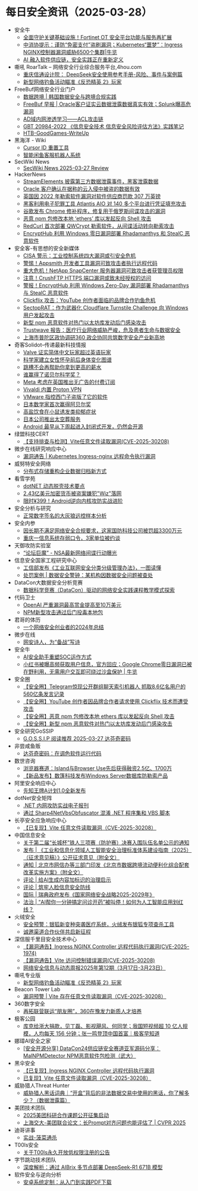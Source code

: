 # 每日安全资讯（2025-03-28）

- 安全牛
  - [全面守护关键基础设施！Fortinet OT 安全平台功能与服务再扩展](https://www.aqniu.com/vendor/108769.html)
  - [中消协提示：谨防“免密支付”盗刷漏洞；Kubernetes“噩梦”：Ingress NGINX控制器漏洞威胁6500个集群|牛览](https://www.aqniu.com/homenews/108762.html)
  - [AI 融入软件供应链，安全实践正在重新定义](https://www.aqniu.com/homenews/108761.html)
- 嘶吼 RoarTalk – 网络安全行业综合服务平台,4hou.com
  - [重庆信通设计院： DeepSeek安全使用参考手册-风险、事件与案例篇](https://www.4hou.com/posts/Ar2l)
  - [新型网络钓鱼活动瞄准《反恐精英 2》玩家](https://www.4hou.com/posts/zAEy)
- FreeBuf网络安全行业门户
  - [数据跨境 | 韩国数据安全与跨境合规实践](https://www.freebuf.com/articles/neopoints/425916.html)
  - [FreeBuf 早报 | Oracle客户证实云数据泄露数据真实有效；Splunk曝高危漏洞](https://www.freebuf.com/news/425918.html)
  - [AD域内网渗透学习——ACL攻击链](https://www.freebuf.com/defense/425892.html)
  - [GBT 20984-2022 《信息安全技术 信息安全风险评估方法》实践笔记](https://www.freebuf.com/articles/network/425888.html)
  - [HTB-GoodGames-WriteUp](https://www.freebuf.com/articles/web/425857.html)
- 黑海洋 - Wiki
  - [Cursor ID 重置工具](https://blog.upx8.com/4682)
  - [智能闲鱼客服机器人系统](https://blog.upx8.com/4711)
- SecWiki News
  - [SecWiki News 2025-03-27 Review](http://www.sec-wiki.com/?2025-03-27)
- HackerNews
  - [StreamElements 披露第三方数据泄露事件，黑客泄露数据](https://hackernews.cc/archives/58066)
  - [Oracle 客户确认在据称的云入侵中被盗的数据有效](https://hackernews.cc/archives/58063)
  - [英国因 2022 年勒索软件漏洞对软件供应商罚款 307 万英镑](https://hackernews.cc/archives/58061)
  - [黑客利用电子犯罪工具 Atlantis AIO 对 140 多个平台进行凭证填充攻击](https://hackernews.cc/archives/58059)
  - [谷歌发布 Chrome 修补程序，修复用于俄罗斯间谍攻击的漏洞](https://hackernews.cc/archives/58057)
  - [恶意 npm 包修改本地 ‘ethers’ 库以发起反向 Shell 攻击](https://hackernews.cc/archives/58055)
  - [RedCurl 首次部署 QWCrypt 勒索软件，从间谍活动转向勒索攻击](https://hackernews.cc/archives/58053)
  - [EncryptHub 利用 Windows 零日漏洞部署 Rhadamanthys 和 StealC 恶意软件](https://hackernews.cc/archives/58051)
- 安全客-有思想的安全新媒体
  - [CISA 警示：工业控制系统四大漏洞或引安全危机](https://www.anquanke.com/post/id/305741)
  - [警惕！Appsmith 开发者工具漏洞可致攻击者执行远程代码](https://www.anquanke.com/post/id/305727)
  - [重大危机！NetApp SnapCenter 服务器漏洞可致攻击者获管理员权限](https://www.anquanke.com/post/id/305707)
  - [注意！CrushFTP HTTPS 端口漏洞或致未经授权的访问](https://www.anquanke.com/post/id/305703)
  - [警报！EncryptHub 利用 Windows Zero-Day 漏洞部署 Rhadamanthys 与 StealC 恶意软件](https://www.anquanke.com/post/id/305701)
  - [Clickflix 攻击：YouTube 创作者面临的品牌合作钓鱼危机](https://www.anquanke.com/post/id/305697)
  - [SectopRAT：作为武器化 Cloudflare Turnstile Challenge 向 Windows 用户发起攻击](https://www.anquanke.com/post/id/305692)
  - [新型 npm 恶意软件对热门以太坊库发动后门感染攻击](https://www.anquanke.com/post/id/305690)
  - [Trustwave 报告：医疗行业网络威胁严峻，危及患者生命与数据安全](https://www.anquanke.com/post/id/305687)
  - [上海市普陀区政协调研360  政企协同共筑数字安全产业新高地](https://www.anquanke.com/post/id/305682)
- 奇客Solidot–传递最新科技情报
  - [Valve 证实简体中文玩家超过英语玩家](https://www.solidot.org/story?sid=80904)
  - [科学家建立女性怀孕前后身体变化图谱](https://www.solidot.org/story?sid=80903)
  - [跳槽不会再帮助你拿到更高的薪水](https://www.solidot.org/story?sid=80902)
  - [谁赢得了诺贝尔科学奖？](https://www.solidot.org/story?sid=80901)
  - [Meta 考虑在英国推出无广告的付费订阅](https://www.solidot.org/story?sid=80900)
  - [Vivaldi 内置 Proton VPN](https://www.solidot.org/story?sid=80899)
  - [VMware 指控西门子盗版了它的软件](https://www.solidot.org/story?sid=80898)
  - [日本数学家首次赢得阿贝尔奖](https://www.solidot.org/story?sid=80897)
  - [高盐饮食在小鼠诱发类抑郁症状](https://www.solidot.org/story?sid=80895)
  - [日本公司推出太空葬服务](https://www.solidot.org/story?sid=80894)
  - [Android 最早从下周起进入封闭式开发，仍然会开源](https://www.solidot.org/story?sid=80893)
- 绿盟科技CERT
  - [【支持排查与检测】Vite任意文件读取漏洞(CVE-2025-30208)](https://mp.weixin.qq.com/s?__biz=Mzk0MjE3ODkxNg==&mid=2247489172&idx=2&sn=6be35b296e5724047a1f7ff186aeff7d&chksm=c2c6419ff5b1c889b0e3e27e4f5e769c364a5b4300eee92161ef4b951a18cc97859554217877&scene=58&subscene=0#rd)
- 微步在线研究响应中心
  - [漏洞通告 | Kubernetes Ingress-nginx 远程命令执行漏洞](https://mp.weixin.qq.com/s?__biz=Mzg5MTc3ODY4Mw==&mid=2247507742&idx=1&sn=b7ccd3b0c1a65d6e8d62b80f4e20a150&chksm=cfcabc0af8bd351c34cb4c878fe7fbd7a29db26e7a02ac762c35c0a2366edabcdb81c2d4f0e6&scene=58&subscene=0#rd)
- 威努特安全网络
  - [分布式存储重构企业数据归档新方式](https://mp.weixin.qq.com/s?__biz=MzAwNTgyODU3NQ==&mid=2651131928&idx=1&sn=8230c823610ce733ebdff09ccd6cf79e&chksm=80e70aa8b79083be7ffa44c1d7c40bc2742e4b0cc5c0ab0e50e664d5fe2675c25c2076708c4d&scene=58&subscene=0#rd)
- 看雪学苑
  - [dotNET 动态脱壳技术要点](https://mp.weixin.qq.com/s?__biz=MjM5NTc2MDYxMw==&mid=2458591178&idx=1&sn=0286188ae0225a73a65d16b07c944211&chksm=b18c2f4086fba656f06f83403487ad4278e21552aaec831aefa35bf32607fa01aa20bcb98602&scene=58&subscene=0#rd)
  - [2.43亿美元加密货币被盗案嫌犯"Wiz"落网](https://mp.weixin.qq.com/s?__biz=MjM5NTc2MDYxMw==&mid=2458591178&idx=2&sn=c14a1a94358eed50bb5c79738b02d0d5&chksm=b18c2f4086fba656642881865c52b3ee6a3e7a7010e10b18b095aca670793a4643a5db64eb7c&scene=58&subscene=0#rd)
  - [限时¥399！Android逆向内核攻防实战进阶](https://mp.weixin.qq.com/s?__biz=MjM5NTc2MDYxMw==&mid=2458591178&idx=3&sn=6808bd03adf6320db7a8bfccb363ef21&chksm=b18c2f4086fba65618bca658577441525a611d9bf8dfc4bf7c73f2bba0b16bdb62949404b25f&scene=58&subscene=0#rd)
- 安全分析与研究
  - [正常数字签名的大灰狼远控样本分析](https://mp.weixin.qq.com/s?__biz=MzA4ODEyODA3MQ==&mid=2247491265&idx=1&sn=a07752d8f06869315f9f794b668b3e8d&chksm=902fb1e9a75838ffcc3bdd6e3e2ae243cbacad13168d8b2a7060f61cc00e9d23a7ff3c1195d8&scene=58&subscene=0#rd)
- 安全内参
  - [因长期不满足网络安全合规要求，这家国防科技公司被罚超3300万元](https://mp.weixin.qq.com/s?__biz=MzI4NDY2MDMwMw==&mid=2247514074&idx=1&sn=f40bd19ce8a49a4db155a9925821f000&chksm=ebfaf0fadc8d79ec3fd6ddd908ffb3281dc72f5c77e1690be03931953fdaeda9b8bf67e7b74a&scene=58&subscene=0#rd)
  - [重庆一信息系统存弱口令，3家单位被约谈](https://mp.weixin.qq.com/s?__biz=MzI4NDY2MDMwMw==&mid=2247514074&idx=2&sn=724c1c901c58c8e0bf44928b3f2bfbb2&chksm=ebfaf0fadc8d79ec806d3938653b25eb9275a5db4d0ff3d725ad2baf17f4065db836a967015d&scene=58&subscene=0#rd)
- 天御攻防实验室
  - [“论坛巨魔” - NSA最新网络间谍行动曝光](https://mp.weixin.qq.com/s?__biz=MzU0MzgyMzM2Nw==&mid=2247486332&idx=1&sn=c83bdfd3f7f3b7f530e393ba4be93991&chksm=fb04c814cc734102dd8b4d220f91f3e7d353a136d518b646a1f7c254515904f0303e200acce3&scene=58&subscene=0#rd)
- 信息安全国家工程研究中心
  - [工信部发布《工业互联网安全分类分级管理办法》，一图读懂](https://mp.weixin.qq.com/s?__biz=MzU5OTQ0NzY3Ng==&mid=2247499139&idx=1&sn=e646239b9693e26763008ebfcd9417c0&chksm=feb67c90c9c1f58656ea2e7c9d4bbaed85018cf937b317d267374dc4eb77f4c35453b28c45bd&scene=58&subscene=0#rd)
  - [处罚案例 | 数据安全警钟：某机构因数据安全问题被查处](https://mp.weixin.qq.com/s?__biz=MzU5OTQ0NzY3Ng==&mid=2247499139&idx=2&sn=85aecadf67b3e9ad7591f122cb5aebd7&chksm=feb67c90c9c1f5863ceeffa0878dd8fb9867b3f043210804fdb5df72ae46443a51c5da28a730&scene=58&subscene=0#rd)
- DataCon大数据安全分析竞赛
  - [数据科学竞赛（DataCon）驱动的网络安全实践课程教学模式探索](https://mp.weixin.qq.com/s?__biz=MzU5Njg1NzMyNw==&mid=2247489222&idx=1&sn=5fba08049cc3b003905b25f347a32d9d&chksm=fe5d0e46c92a8750a712eeb77846519d1339518bc8cd7fba016746219cc960dc552cdc3993f2&scene=58&subscene=0#rd)
- 代码卫士
  - [OpenAI 严重漏洞最高赏金提高至10万美元](https://mp.weixin.qq.com/s?__biz=MzI2NTg4OTc5Nw==&mid=2247522605&idx=1&sn=d013414cab5f1de1d4ec9080c742585e&chksm=ea94a847dde321512841fc1abc7fb1931ffd8c2e62fc5dc59bb03f0d3cbfcb5b7956bfe75ab1&scene=58&subscene=0#rd)
  - [NPM新型攻击通过后门投毒本地包](https://mp.weixin.qq.com/s?__biz=MzI2NTg4OTc5Nw==&mid=2247522605&idx=2&sn=c123175c0f1e9db64ef4e1bbaf5521f7&chksm=ea94a847dde32151f9391951ae79e44d822badfec8aafc8f067c03caa8b17990618eeeb9869a&scene=58&subscene=0#rd)
- 君哥的体历
  - [一个网络安全创业者的2024年总结](https://mp.weixin.qq.com/s?__biz=MzI2MjQ1NTA4MA==&mid=2247492000&idx=1&sn=dd75a99064ff8e48b09a29ef4a5476c4&chksm=ea484be7dd3fc2f187c411131a642f2168d3b42bf6bfc8a1d53367531fc4794a247f366c9d00&scene=58&subscene=0#rd)
- 微步在线
  - [网安诗人，为“备战”写诗](https://mp.weixin.qq.com/s?__biz=MzI5NjA0NjI5MQ==&mid=2650183442&idx=1&sn=1df2f2da61ca304babf2c5ae6b0c470b&chksm=f4486caec33fe5b875ba789cee701b11bf66ee5073a61870794c8577e88f32b4d0a61f492675&scene=58&subscene=0#rd)
- 安全牛
  - [AI安全助手重塑SOC运作方式](https://mp.weixin.qq.com/s?__biz=MjM5Njc3NjM4MA==&mid=2651135834&idx=1&sn=4b5a9893c1090e9340648358537414a9&chksm=bd15af898a62269f8383302094ec4a9c46427001814256f653209acbdb3c3e61696f6073829d&scene=58&subscene=0#rd)
  - [小红书被曝高频获取用户信息，官方回应；Google Chrome零日漏洞已被在野利用，无需用户交互即可绕过沙盒保护 | 牛览](https://mp.weixin.qq.com/s?__biz=MjM5Njc3NjM4MA==&mid=2651135834&idx=2&sn=df3afea773d2de326cbb14a27986090b&chksm=bd15af898a62269f8a6f9eeb295743fbfab6e13b902147503f27c7ea0a30c26c79c9f3863b6b&scene=58&subscene=0#rd)
- 安全圈
  - [【安全圈】Telegram惊现公开群组聊天索引机器人 抓取8.6亿名用户的560亿条发言记录](https://mp.weixin.qq.com/s?__biz=MzIzMzE4NDU1OQ==&mid=2652068752&idx=1&sn=3ed6af9ca6424f9ff2aaed8978db21bb&chksm=f36e77d0c419fec6163dff8d0823338ee7b52dd9e82f407812f1c579cfe244a17a7cbf5f6b8f&scene=58&subscene=0#rd)
  - [【安全圈】YouTube 创作者因品牌合作者请求使用 Clickflix 技术而遭受攻击](https://mp.weixin.qq.com/s?__biz=MzIzMzE4NDU1OQ==&mid=2652068752&idx=2&sn=7bf7b957b9a03294c4dca0b72e1fccf9&chksm=f36e77d0c419fec619085f28ec61d3ca2206ad2b1f987305b1fe4157c2fa62bda71c8a21c80c&scene=58&subscene=0#rd)
  - [【安全圈】恶意 npm 包修改本地 ethers 库以发起反向 Shell 攻击](https://mp.weixin.qq.com/s?__biz=MzIzMzE4NDU1OQ==&mid=2652068752&idx=3&sn=8a75b78dd7bc98c8a5cd08e216afb5c6&chksm=f36e77d0c419fec64d1e9ca7d32a04bee89112d2a8f384bb4089cf94603d71dcd96fc9318164&scene=58&subscene=0#rd)
  - [【安全圈】新型 npm 恶意软件对热门以太坊库发动后门感染攻击](https://mp.weixin.qq.com/s?__biz=MzIzMzE4NDU1OQ==&mid=2652068752&idx=4&sn=bc2bbd031c4a9a33968bd04bac1a8ed4&chksm=f36e77d0c419fec68ecaf18d4382f3285340b2315eddc6ac2d3fbc0cf6cf55cde8699197940f&scene=58&subscene=0#rd)
- 安全研究GoSSIP
  - [G.O.S.S.I.P 阅读推荐 2025-03-27 达芬奇密码](https://mp.weixin.qq.com/s?__biz=Mzg5ODUxMzg0Ng==&mid=2247499942&idx=1&sn=b3e3d1bc25d37744ddaf045051afaf1c&chksm=c063ee7ff714676965a93c071f505baf1a13c69a61a5e06a73c0583bad05bb2d556d74fca0a9&scene=58&subscene=0#rd)
- 非尝咸鱼贩
  - [达芬奇密码：在调色软件运行代码](https://mp.weixin.qq.com/s?__biz=Mzk0NDE3MTkzNQ==&mid=2247485531&idx=1&sn=fea342d1b407650413a9a22bbee853fb&chksm=c329f6abf45e7fbd1f7816e7ac4114185b0c4e53ed7c55628b54ed543eae60363928cac7e7e2&scene=58&subscene=0#rd)
- 数世咨询
  - [浏览器赛道：Island与Browser Use先后获得融资2.5亿、1700万](https://mp.weixin.qq.com/s?__biz=MzkxNzA3MTgyNg==&mid=2247538321&idx=1&sn=e17f3e611463536c5eae39ab99607b48&chksm=c144242cf633ad3a12087bfe198c942d0584a5c0fa5b183b02ada1367f0e2278d6728ab318aa&scene=58&subscene=0#rd)
  - [【新品发布】数篷科技发布Windows Server数据库防勒索产品](https://mp.weixin.qq.com/s?__biz=MzkxNzA3MTgyNg==&mid=2247538321&idx=2&sn=5faff6292d30a09067e530b1a34a96fd&chksm=c144242cf633ad3a4afcacd8c1006b2770b1f842b680ee6dacc2f16e44ada7bc362fa9abd2d4&scene=58&subscene=0#rd)
- 阿里安全响应中心
  - [先知王牌A计划1.0全新发布](https://mp.weixin.qq.com/s?__biz=MzIxMjEwNTc4NA==&mid=2652997686&idx=1&sn=7eeb0c3e69f0745cbe2c4be4976bbd9a&chksm=8c9e0761bbe98e77e3b98e8c57d8a62502cabe17f0f3e92310ecfd32c754533b2d30d2e10047&scene=58&subscene=0#rd)
- dotNet安全矩阵
  - [.NET 内网攻防实战电子报刊](https://mp.weixin.qq.com/s?__biz=MzUyOTc3NTQ5MA==&mid=2247499281&idx=2&sn=32c65a4bb5748aaa492e7bd1656e777a&chksm=fa5950fccd2ed9ea319d2c2028525f5288d427b08cbb731a76c51f50f17bec519aac3cfda9b6&scene=58&subscene=0#rd)
  - [通过 Sharp4NetVbsObfuscator 混淆 .NET 程序集和 VBS 脚本](https://mp.weixin.qq.com/s?__biz=MzUyOTc3NTQ5MA==&mid=2247499281&idx=3&sn=e4de560c1ada1b46ad004c9a0f67f1cd&chksm=fa5950fccd2ed9ea1607ccfcf0eb86b1da52aab098d043757b86fa95ab679c4707ab9561debd&scene=58&subscene=0#rd)
- 长亭安全应急响应中心
  - [【已复现】Vite 任意文件读取漏洞（CVE-2025-30208）](https://mp.weixin.qq.com/s?__biz=MzIwMDk1MjMyMg==&mid=2247492761&idx=1&sn=5f8c867388ac56894cc669a1454a5f60&chksm=96f7fbf4a18072e2487b594a12ec9eacba9abaa57fbcca2ac5c630c0e4b75cf39476131feb26&scene=58&subscene=0#rd)
- 中国信息安全
  - [关于第二届“长城杯”铁人三项赛（防护赛）决赛入围队伍名单公示的通知](https://mp.weixin.qq.com/s?__biz=MzA5MzE5MDAzOA==&mid=2664239257&idx=1&sn=8292436303b55ad574a7589bd9adf70e&chksm=8b581260bc2f9b76a83be206c10eaa4f8e41bc649bb99d92ec3e1fda4190aa02fc8c806c11ef&scene=58&subscene=0#rd)
  - [发布 | 《工业和信息化领域人工智能安全治理标准体系建设指南（2025）（征求意见稿）》公开征求意见（附全文）](https://mp.weixin.qq.com/s?__biz=MzA5MzE5MDAzOA==&mid=2664239257&idx=2&sn=fa3f6c492e3720b355ee782ffbdf3cfe&chksm=8b581260bc2f9b76d800a8b70079d08d0835417a119f7ad4537cc5e9a59a0e28f92caeb915c2&scene=58&subscene=0#rd)
  - [通知 | 北京市网信办等三部门印发《北京市数据跨境流动便利化综合配套改革实施方案》（附全文）](https://mp.weixin.qq.com/s?__biz=MzA5MzE5MDAzOA==&mid=2664239257&idx=3&sn=fedc89f01d5828acb48adac7dc766c7d&chksm=8b581260bc2f9b76df17d15d890b6ada62562ce05581acdf3993240c67fb182d31f017f27981&scene=58&subscene=0#rd)
  - [评论 | 给AI生成内容加标识的治理启示](https://mp.weixin.qq.com/s?__biz=MzA5MzE5MDAzOA==&mid=2664239257&idx=4&sn=0f239a56c15aa837a462751887334c63&chksm=8b581260bc2f9b769ff99f5d54aa2fc4a991b211eb9e34ad5794e3c4a50ba770d4f7ae80fe92&scene=58&subscene=0#rd)
  - [评论 | 筑牢人脸信息安全防线](https://mp.weixin.qq.com/s?__biz=MzA5MzE5MDAzOA==&mid=2664239257&idx=5&sn=b8f9a93c3fd889006db13e4132f908db&chksm=8b581260bc2f9b76756922050cfa36d0a14e9e1656b258414329547d12419fa72783808a0dc1&scene=58&subscene=0#rd)
  - [国际 | 瑞典政府发布《国家网络安全战略2025-2029年》](https://mp.weixin.qq.com/s?__biz=MzA5MzE5MDAzOA==&mid=2664239257&idx=6&sn=ba2fd6c4fa763fd2270120e663937cb7&chksm=8b581260bc2f9b766b0713046cdb53923b49c40af6376223c605a371167e6141a8fcc3207b1d&scene=58&subscene=0#rd)
  - [法治 | “AI帮你一分钟搞定问诊开药”被叫停！如何为人工智能应用划红线？](https://mp.weixin.qq.com/s?__biz=MzA5MzE5MDAzOA==&mid=2664239257&idx=7&sn=ee23fafa376dbc9711d0229b9329fbf8&chksm=8b581260bc2f9b76c887f365ec26cb522d0d6a7fe0a5ed2cdf4667f30a730b816caac22686bd&scene=58&subscene=0#rd)
- 火绒安全
  - [安全预警：银狐新变种突袭医疗系统，火绒发布银狐专项查杀工具](https://mp.weixin.qq.com/s?__biz=MzI3NjYzMDM1Mg==&mid=2247524723&idx=1&sn=f90d67f6f9ee9557293640d570c48464&chksm=eb70bf4cdc07365aa7dc4210b57ae89c1f86047b50fc64b565145f0f6fd183908f3d19619c3d&scene=58&subscene=0#rd)
  - [诚邀渠道合作伙伴共启新征程](https://mp.weixin.qq.com/s?__biz=MzI3NjYzMDM1Mg==&mid=2247524723&idx=2&sn=49820726a3ec079f921e8608eb77b71e&chksm=eb70bf4cdc07365a5b76248d55941fd5a928905f041c7b4ac430b6dc900b061f1834d823f192&scene=58&subscene=0#rd)
- 深信服千里目安全技术中心
  - [【漏洞通告】Ingress NGINX Controller 远程代码执行漏洞(CVE-2025-1974)](https://mp.weixin.qq.com/s?__biz=Mzg2NjgzNjA5NQ==&mid=2247524146&idx=1&sn=d09e102574d231b235425141cfef65af&chksm=ce461422f9319d34720cf5387352c6b926feaf5841e13e10cec9259e104efcf74757876a486c&scene=58&subscene=0#rd)
  - [【漏洞通告】Vite 访问控制错误漏洞(CVE-2025-30208)](https://mp.weixin.qq.com/s?__biz=Mzg2NjgzNjA5NQ==&mid=2247524146&idx=2&sn=00efd5096a697e5effb42fccec5a1ec2&chksm=ce461422f9319d34dfc4755e058d6900dfaf3921760925dd571340aafa78035d2530190e940b&scene=58&subscene=0#rd)
  - [网络安全信息与动态周报2025年第12期（3月17日-3月23日）](https://mp.weixin.qq.com/s?__biz=Mzg2NjgzNjA5NQ==&mid=2247524146&idx=3&sn=47918f2c9bfaa5cee2c5d95d306b81ef&chksm=ce461422f9319d346c9cc46d02f4ca06e8e1c9af0876b6862f28e7f222b308a3a4e1e02b46bf&scene=58&subscene=0#rd)
- 嘶吼专业版
  - [新型网络钓鱼活动瞄准《反恐精英 2》玩家](https://mp.weixin.qq.com/s?__biz=MzI0MDY1MDU4MQ==&mid=2247581688&idx=1&sn=d2924ceec5a3375e778fc0f8c94fbb65&chksm=e9146fc2de63e6d48fade588550299821ffbd5378aab37a9615c9bd352e7113ff90d51fb700c&scene=58&subscene=0#rd)
- Beacon Tower Lab
  - [漏洞预警 | Vite 存在任意文件读取漏洞（CVE-2025-30208）](https://mp.weixin.qq.com/s?__biz=MzkyNzcxNTczNA==&mid=2247487076&idx=1&sn=ca829b6f7c3b0c2f5b3e6132d81a40cb&chksm=c222969df5551f8b0ac104a8dd194558c93c795b6c4d68fd9257cb67d2118ff41777841aa406&scene=58&subscene=0#rd)
- 360数字安全
  - [再拓联营联运“朋友圈”，360在豫发力新质人才培养](https://mp.weixin.qq.com/s?__biz=MzA4MTg0MDQ4Nw==&mid=2247580122&idx=1&sn=7346d531d470ad24b8d0cf785757bdcf&chksm=9f8d29d2a8faa0c4e16da36bd5ae63aa0f0602006f6455f672562a06255488acffa1d25509f7&scene=58&subscene=0#rd)
- 极客公园
  - [库克给浙大捐款，见丁磊、影视飓风、何同学；我国短视频超 10 亿人规模，人均每天 156 分钟；张一鸣登顶中国首富｜极客早知道](https://mp.weixin.qq.com/s?__biz=MTMwNDMwODQ0MQ==&mid=2653076486&idx=1&sn=9de65f4201963f76c0f2345e38da6c20&chksm=7e57c1b0492048a67a372da22c05ca1f26ceff4f2031202e144bd9a8b2252d32497d125c5be8&scene=58&subscene=0#rd)
- 娜璋AI安全之家
  - [[安全开源分享] DataCon24供应链安全赛道亚军源码分享：MalNPMDetector NPM恶意软件包检测（武大）](https://mp.weixin.qq.com/s?__biz=Mzg5MTM5ODU2Mg==&mid=2247501709&idx=1&sn=6d22b41f4f49064bc351e84038c4034a&chksm=cfcf7740f8b8fe560563e2a5787d3dece95cb7aab0b24df7496c14ae22008e5fda2b03d0cf59&scene=58&subscene=0#rd)
- 黑伞安全
  - [【已复现】Ingress NGINX Controller 远程代码执行漏洞](https://mp.weixin.qq.com/s?__biz=MzU0MzkzOTYzOQ==&mid=2247489777&idx=1&sn=b3402faaa0fb25a4e600de43f1efd22a&chksm=fb0295a9cc751cbf32ee938f585196b7d81f864c7153560f6351a6fc8e18b38da999563fb069&scene=58&subscene=0#rd)
  - [已复现】Vite 任意文件读取漏洞（CVE-2025-30208）](https://mp.weixin.qq.com/s?__biz=MzU0MzkzOTYzOQ==&mid=2247489777&idx=2&sn=749b788f108092b8702005d09fe0baef&chksm=fb0295a9cc751cbff0b797a5c1cc1bfa7d9c408b786b403fbbd8577f61e86f17bb5e3195ee55&scene=58&subscene=0#rd)
- 威胁猎人Threat Hunter
  - [威胁猎人黑话词典｜“开盒”背后的非法数据交易中使用的黑话，你了解多少？（数据泄露篇）](https://mp.weixin.qq.com/s?__biz=MzI3NDY3NDUxNg==&mid=2247499177&idx=1&sn=b541ebeef5876dc0a50cdb1fc75f29a3&chksm=eb12db92dc6552847bcf64804c210d8388aa9b97b550afecdb0826689ab4aa8816a83aac793c&scene=58&subscene=0#rd)
- 美团技术团队
  - [2025美团科研合作课题公开征集启动](https://mp.weixin.qq.com/s?__biz=MjM5NjQ5MTI5OA==&mid=2651780131&idx=1&sn=3be1602915d1637b0377835f30f67d0b&chksm=bd122d6e8a65a478888360859af898de938613343e0c97a2867a7f83a83fe6a257d27f04cf7a&scene=58&subscene=0#rd)
  - [上海交大-美团联合论文：长Prompt对齐问题也能评估了 | CVPR 2025](https://mp.weixin.qq.com/s?__biz=MjM5NjQ5MTI5OA==&mid=2651780131&idx=2&sn=f90c1f4b1928530804ba39167a86f7bd&chksm=bd122d6e8a65a47896038ac09fbe64f1f4aa884e6fc270a9b1f28256ff08d04750da30173571&scene=58&subscene=0#rd)
- 迪哥讲事
  - [实战-菠菜通杀](https://mp.weixin.qq.com/s?__biz=MzIzMTIzNTM0MA==&mid=2247497327&idx=1&sn=81a6fdabca612a77bb7dbd0af0b5f955&chksm=e8a5fc0cdfd2751a21c7206efbc91198db976c7f8ceb5aba422aa8b262b0ac8a8e7c3e45491a&scene=58&subscene=0#rd)
- T00ls安全
  - [关于T00ls永久开放低权限注册的公告](https://mp.weixin.qq.com/s?__biz=Mzg3NzYzODU5NQ==&mid=2247484956&idx=1&sn=1f65a91031edb51a3a0457b9a7339a17&chksm=cf1ea0b0f86929a69adec811dff9d547915d12c838f12eb410dbc48088680aa59be348d9a64d&scene=58&subscene=0#rd)
- 字节跳动技术团队
  - [深度解析：通过 AIBrix 多节点部署 DeepSeek-R1 671B 模型](https://mp.weixin.qq.com/s?__biz=MzI1MzYzMjE0MQ==&mid=2247514017&idx=1&sn=b9bdbac62bbbb84bfdd6360394789354&chksm=e9d37c43dea4f555d7da6d8cb1e821f227d75aafce2cabdef5dfd0fcfd65e0b2f06113e45494&scene=58&subscene=0#rd)
- 软件安全与逆向分析
  - [安卓系统定制：从入门到实践PDF下载](https://mp.weixin.qq.com/s?__biz=MzU3MTY5MzQxMA==&mid=2247484786&idx=1&sn=85612cbc5028e0411c1457838579d6c1&chksm=fcdd057fcbaa8c69aa6fb61763672421c9654c859c4d569d857dcb0cfc2cc2d59aaabda90e24&scene=58&subscene=0#rd)
